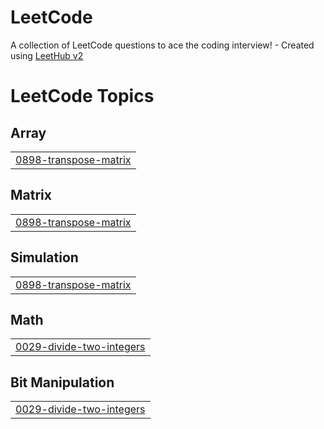 # LeetCode
A collection of LeetCode questions to ace the coding interview! - Created using [LeetHub v2](https://github.com/arunbhardwaj/LeetHub-2.0)

<!---LeetCode Topics Start-->
# LeetCode Topics
## Array
|  |
| ------- |
| [0898-transpose-matrix](https://github.com/Sitharth338/LeetCode/tree/master/0898-transpose-matrix) |
## Matrix
|  |
| ------- |
| [0898-transpose-matrix](https://github.com/Sitharth338/LeetCode/tree/master/0898-transpose-matrix) |
## Simulation
|  |
| ------- |
| [0898-transpose-matrix](https://github.com/Sitharth338/LeetCode/tree/master/0898-transpose-matrix) |
## Math
|  |
| ------- |
| [0029-divide-two-integers](https://github.com/Sitharth338/LeetCode/tree/master/0029-divide-two-integers) |
## Bit Manipulation
|  |
| ------- |
| [0029-divide-two-integers](https://github.com/Sitharth338/LeetCode/tree/master/0029-divide-two-integers) |
<!---LeetCode Topics End-->